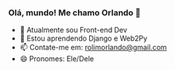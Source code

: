 ### Olá, mundo! Me chamo Orlando 👋

- 🔭 Atualmente sou Front-end Dev
- 🌱 Estou aprendendo Django e Web2Py
- 📫 Contate-me em: rolimorlando@gmail.com
- 😄 Pronomes: Ele/Dele
